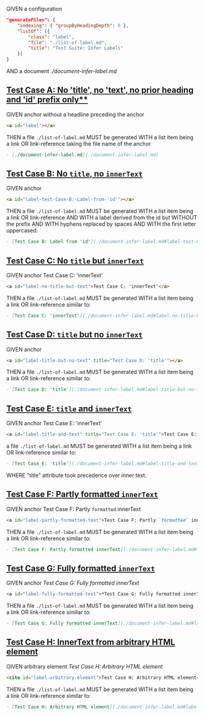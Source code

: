 GIVEN a configuration

```json
"generateFiles": {
    "indexing": { "groupByHeadingDepth": 0 },
    "listOf": [{
        "class": "label",
        "file": "./list-of-label.md",
        "title": "Test Suite: Infer Labels"
    }]
}
```

AND a document _./document-infer-label.md_

<!-- This anchor belongs to test case A but must be placed before headline -->

<a id="label"></a>

## [Test Case A: No 'title', no 'text', no prior heading and 'id' prefix only\*\*](#test-case-a-no-title-no-text-no-prior-heading-and-id-prefix-only)

GIVEN anchor without a headline preceding the anchor

```md
<a id="label"></a>
```

THEN a file `./list-of-label.md` MUST be generated
WITH a list item being a link OR link-reference taking the file name of the anchor

```md
- [./document-infer-label.md](./document-infer-label.md)
```

## [Test Case B: No `title`, no `innerText`](#test-case-b-no-title-no-innertext)

GIVEN anchor <a id="label-test-Case-B:-Label-from-'id'"></a>

```md
<a id="label-test-Case-B:-Label-from-'id'"></a>
```

THEN a file `./list-of-label.md` MUST be generated
WITH a list item being a link OR link-reference
AND WITH a label derived from the id but WITHOUT the prefix
AND WITH hyphens replaced by spaces
AND WITH the first letter uppercased:

```md
- [Test Case B: Label from 'id'](./document-infer-label.md#label-test-Case-B:-Label-from-%27id%27)
```

## [Test Case C: No `title` but `innerText`](#test-case-c-no-title-but-innertext)

GIVEN anchor <a id="label-no-title-but-text">Test Case C: 'innerText'</a>

```md
<a id="label-no-title-but-text">Test Case C: 'innerText'</a>
```

THEN a file `./list-of-label.md` MUST be generated
WITH a list item being a link OR link-reference similar to:

```md
- [Test Case C: 'innerText'](./document-infer-label.md#label-no-title-but-text)
```

## [Test Case D: `title` but no `innerText`](#test-case-d-title-but-no-innertext)

GIVEN anchor <a id="label-title-but-no-text" title="Test Case D: 'title'"></a>

```md
<a id="label-title-but-no-text" title="Test Case D: 'title'"></a>
```

THEN a file `./list-of-label.md` MUST be generated
WITH a list item being a link OR link-reference similar to:

```md
- [Test Case D: 'title'](./document-infer-label.md#label-title-but-no-text)
```

## [Test Case E: `title` and `innerText`](#test-case-e-title-and-innertext)

GIVEN anchor <a id="label-title-and-text" title="Test Case E: 'title'">Test Case E: 'innerText'</a>

```md
<a id="label-title-and-text" title="Test Case E: 'title'">Test Case E: 'innerText'</a>
```

a file `./list-of-label.md` MUST be generated
WITH a list item being a link OR link-reference similar to:

```md
- [Test Case E: 'title'](./document-infer-label.md#label-title-and-text)
```

WHERE "title" attribute took precedence over inner text.

## [Test Case F: Partly formatted `innerText`](#test-case-f-partly-formatted-innertext)

GIVEN anchor <a id="label-partly-formatted-text">Test Case F: Partly `formatted` innerText</a>

```md
<a id="label-partly-formatted-text">Test Case F: Partly `formatted` innerText</a>
```

THEN a file `./list-of-label.md` MUST be generated
WITH a list item being a link OR link-reference similar to:

```md
- [Test Case F: Partly formatted innerText](./document-infer-label.md#label-partly-formatted-text)
```

## [Test Case G: Fully formatted `innerText`](#test-case-g-fully-formatted-innertext)

GIVEN anchor <a id="label-fully-formatted-text">_Test Case G: Fully formatted innerText_</a>

```md
<a id="label-fully-formatted-text">*Test Case G: Fully formatted innerText*</a>
```

THEN a file `./list-of-label.md` MUST be generated
WITH a list item being a link OR link-reference similar to:

```md
- [Test Case G: Fully formatted innerText](./document-infer-label.md#label-fully-formatted-text)
```

## [Test Case H: InnerText from arbitrary HTML element](#test-case-h-innertext-from-arbitrary-html-element)

GIVEN arbitrary element <cite id="label-arbitrary-element">Test Case H: Arbitrary HTML element</cite>

```md
<cite id="label-arbitrary-element">Test Case H: Arbitrary HTML element</cite>
```

THEN a file `./list-of-label.md` MUST be generated
WITH a list item being a link OR link-reference similar to:

```md
- [Test Case H: Arbitrary HTML element](./document-infer-label.md#label-arbitrary-element)
```
